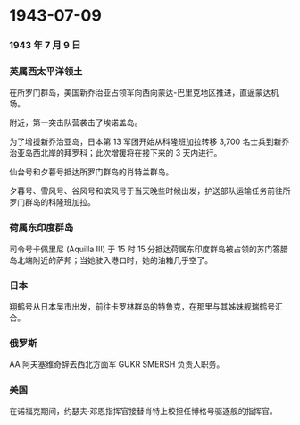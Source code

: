 # 1943-07-09

### 1943 年 7 月 9 日

### 英属西太平洋领土

在所罗门群岛，美国新乔治亚占领军向西向蒙达-巴里克地区推进，直逼蒙达机场。

附近，第一突击队营袭击了埃诺盖岛。

为了增援新乔治亚岛，日本第 13 军团开始从科隆班加拉转移 3,700
名士兵到新乔治亚岛西北岸的拜罗科；此次增援将在接下来的 3 天内进行。

仙台号和夕暮号抵达所罗门群岛的肖特兰群岛。

夕暮号、雪风号、谷风号和滨风号于当天晚些时候出发，护送部队运输任务前往所罗门群岛的科隆班加拉。

### 荷属东印度群岛

司令号卡佩里尼 (Aquilla III) 于 15 时 15
分抵达荷属东印度群岛被占领的苏门答腊岛北端附近的萨邦；当她驶入港口时，她的油箱几乎空了。

### 日本

翔鹤号从日本吴市出发，前往卡罗林群岛的特鲁克，在那里与其姊妹舰瑞鹤号汇合。

### 俄罗斯

AA 阿夫塞维奇辞去西北方面军 GUKR SMERSH 负责人职务。

### 美国

在诺福克期间，约瑟夫·邓恩指挥官接替肖特上校担任博格号驱逐舰的指挥官。